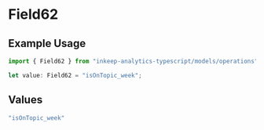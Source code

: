 # Field62

## Example Usage

```typescript
import { Field62 } from "inkeep-analytics-typescript/models/operations";

let value: Field62 = "isOnTopic_week";
```

## Values

```typescript
"isOnTopic_week"
```